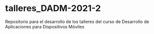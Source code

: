 # talleres_DADM-2021-2
Repositorio para el desarrollo de los talleres del curso de Desarrollo de Aplicaciones para Dispositivos Móviles
